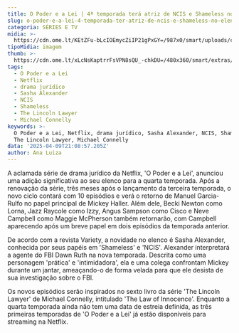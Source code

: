 ```yaml
---
title: O Poder e a Lei | 4ª temporada terá atriz de NCIS e Shameless no elenco
slug: o-poder-e-a-lei-4-temporada-ter-atriz-de-ncis-e-shameless-no-elenco
categoria: SÉRIES E TV
midia: >-
  https://cdn.ome.lt/KEtZFu-bLcIOEmycZiIP21gPxGY=/987x0/smart/uploads/conteudo/fotos/sasha-alexander-o-poder-e-a-lei.png
tipoMidia: imagem
thumb: >-
  https://cdn.ome.lt/xLcNsKaptrrFsVPN8sQU_-chkDU=/480x360/smart/extras/conteudos/lincoln-lawyer.png
tags:
  - O Poder e a Lei
  - Netflix
  - drama jurídico
  - Sasha Alexander
  - NCIS
  - Shameless
  - The Lincoln Lawyer
  - Michael Connelly
keywords: >-
  O Poder e a Lei, Netflix, drama jurídico, Sasha Alexander, NCIS, Shameless,
  The Lincoln Lawyer, Michael Connelly
data: '2025-04-09T21:08:57.205Z'
author: Ana Luiza
---
```


A aclamada série de drama jurídico da Netflix, 'O Poder e a Lei', anunciou uma adição significativa ao seu elenco para a quarta temporada. Após a renovação da série, três meses após o lançamento da terceira temporada, o novo ciclo contará com 10 episódios e verá o retorno de Manuel Garcia-Rulfo no papel principal de Mickey Haller. Além dele, Becki Newton como Lorna, Jazz Raycole como Izzy, Angus Sampson como Cisco e Neve Campbell como Maggie McPherson também retornarão, com Campbell aparecendo após um breve papel em dois episódios da temporada anterior.

De acordo com a revista Variety, a novidade no elenco é Sasha Alexander, conhecida por seus papéis em 'Shameless' e 'NCIS'. Alexander interpretará a agente do FBI Dawn Ruth na nova temporada. Descrita como uma personagem 'prática' e 'intimidadora', ela e uma colega confrontam Mickey durante um jantar, ameaçando-o de forma velada para que ele desista de sua investigação sobre o FBI.

Os novos episódios serão inspirados no sexto livro da série 'The Lincoln Lawyer' de Michael Connelly, intitulado 'The Law of Innocence'. Enquanto a quarta temporada ainda não tem uma data de estreia definida, as três primeiras temporadas de 'O Poder e a Lei' já estão disponíveis para streaming na Netflix.
